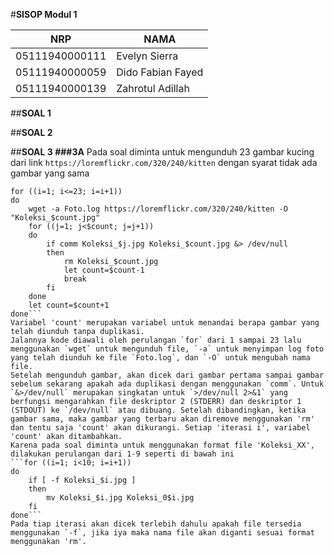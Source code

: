 #**SISOP Modul 1**

NRP | NAMA
------------- | -------------
05111940000111  | Evelyn Sierra
05111940000059  | Dido Fabian Fayed
05111940000139  | Zahrotul Adillah

##**SOAL 1**

##**SOAL 2**

##**SOAL 3
###3A**
Pada soal diminta untuk mengunduh 23 gambar kucing dari link `https://loremflickr.com/320/240/kitten` dengan syarat tidak ada gambar yang sama
```count=1
for ((i=1; i<=23; i=i+1))
do
	wget -a Foto.log https://loremflickr.com/320/240/kitten -O "Koleksi_$count.jpg"
	for ((j=1; j<$count; j=j+1))
	do
		if comm Koleksi_$j.jpg Koleksi_$count.jpg &> /dev/null
		then
			rm Koleksi_$count.jpg
			let count=$count-1
			break
		fi
	done
	let count=$count+1
done```
Variabel 'count' merupakan variabel untuk menandai berapa gambar yang telah diunduh tanpa duplikasi.
Jalannya kode diawali oleh perulangan `for` dari 1 sampai 23 lalu menggunakan `wget` untuk mengunduh file, `-a` untuk menyimpan log foto yang telah diunduh ke file `Foto.log`, dan `-O` untuk mengubah nama file.
Setelah mengunduh gambar, akan dicek dari gambar pertama sampai gambar sebelum sekarang apakah ada duplikasi dengan menggunakan `comm`. Untuk `&>/dev/null` merupakan singkatan untuk `>/dev/null 2>&1` yang berfungsi mengarahkan file deskriptor 2 (STDERR) dan deskriptor 1 (STDOUT) ke `/dev/null` atau dibuang. Setelah dibandingkan, ketika gambar sama, maka gambar yang terbaru akan diremove menggunakan 'rm' dan tentu saja 'count' akan dikurangi. Setiap 'iterasi i', variabel 'count' akan ditambahkan.
Karena pada soal diminta untuk menggunakan format file 'Koleksi_XX', dilakukan perulangan dari 1-9 seperti di bawah ini
```for ((i=1; i<10; i=i+1))
do
	if [ -f Koleksi_$i.jpg ]
	then
		mv Koleksi_$i.jpg Koleksi_0$i.jpg
	fi
done```
Pada tiap iterasi akan dicek terlebih dahulu apakah file tersedia menggunakan `-f`, jika iya maka nama file akan diganti sesuai format menggunakan 'rm'.






